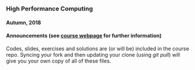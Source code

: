 ### High Performance Computing
#### Autumn, 2018

#### Announcements (see [course webpage](https://imperialhpsc.bitbucket.io) for further information)

Codes, slides, exercises and solutions are (or will be) included in the course repo. Syncing your
fork and then updating your clone (using *git pull*) will give you your own copy
of all of these files.
